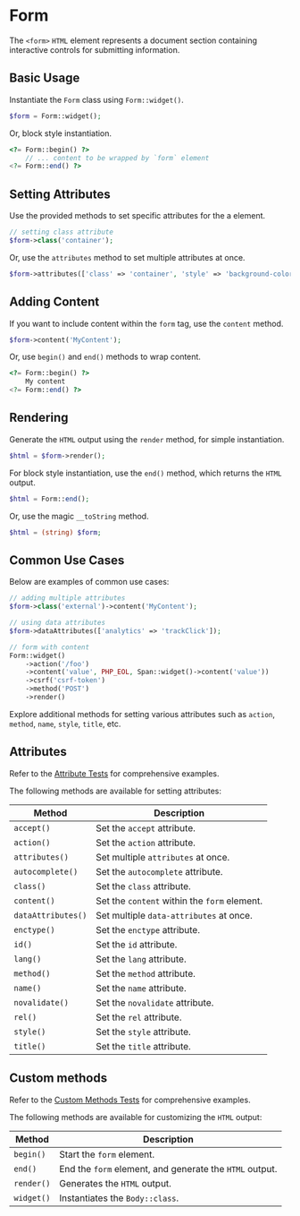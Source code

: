 # Form

The `<form>` `HTML` element represents a document section containing interactive controls for submitting information.

## Basic Usage

Instantiate the `Form` class using `Form::widget()`.

```php
$form = Form::widget();
```

Or, block style instantiation.

```php
<?= Form::begin() ?>
    // ... content to be wrapped by `form` element
<?= Form::end() ?>
```

## Setting Attributes

Use the provided methods to set specific attributes for the a element.

```php
// setting class attribute
$form->class('container');
```

Or, use the `attributes` method to set multiple attributes at once.

```php
$form->attributes(['class' => 'container', 'style' => 'background-color: #eee;']);
```

## Adding Content

If you want to include content within the `form` tag, use the `content` method.

```php
$form->content('MyContent');
```

Or, use `begin()` and `end()` methods to wrap content.

```php
<?= Form::begin() ?>
    My content
<?= Form::end() ?>
```

## Rendering

Generate the `HTML` output using the `render` method, for simple instantiation. 

```php
$html = $form->render();
```

For block style instantiation, use the `end()` method, which returns the `HTML` output.

```php
$html = Form::end();
```

Or, use the magic `__toString` method.

```php
$html = (string) $form;
```

## Common Use Cases

Below are examples of common use cases:

```php
// adding multiple attributes
$form->class('external')->content('MyContent');

// using data attributes
$form->dataAttributes(['analytics' => 'trackClick']);

// form with content
Form::widget()
    ->action('/foo')
    ->content('value', PHP_EOL, Span::widget()->content('value'))
    ->csrf('csrf-token')
    ->method('POST')
    ->render()
```

Explore additional methods for setting various attributes such as `action`, `method`, `name`, `style`, `title`, etc.

## Attributes

Refer to the [Attribute Tests](https://github.com/php-forge/html/blob/main/tests/FormControl/Form/AttributeTest.php) for
comprehensive examples.

The following methods are available for setting attributes:

| Method            | Description                                                                                      |
| ----------------- | ------------------------------------------------------------------------------------------------ |
| `accept()`        | Set the `accept` attribute.                                                                      |
| `action()`        | Set the `action` attribute.                                                                      |
| `attributes()`    | Set multiple `attributes` at once.                                                               |
| `autocomplete()`  | Set the `autocomplete` attribute.                                                                |
| `class()`         | Set the `class` attribute.                                                                       |
| `content()`       | Set the `content` within the `form` element.                                                     |
| `dataAttributes()`| Set multiple `data-attributes` at once.                                                          |
| `enctype()`       | Set the `enctype` attribute.                                                                     |
| `id()`            | Set the `id` attribute.                                                                          |
| `lang()`          | Set the `lang` attribute.                                                                        |
| `method()`        | Set the `method` attribute.                                                                      |
| `name()`          | Set the `name` attribute.                                                                        |
| `novalidate()`    | Set the `novalidate` attribute.                                                                  |
| `rel()`           | Set the `rel` attribute.                                                                         |
| `style()`         | Set the `style` attribute.                                                                       |
| `title()`         | Set the `title` attribute.                                                                       |

## Custom methods

Refer to the [Custom Methods Tests](https://github.com/php-forge/html/blob/main/tests/FormControl/Form/CustomMethodTest.php)
for comprehensive examples.

The following methods are available for customizing the `HTML` output:

| Method    | Description                                                                                              |
| --------- | -------------------------------------------------------------------------------------------------------- |
| `begin() `| Start the `form` element.                                                                                |
| `end()`   | End the `form` element, and generate the `HTML` output.                                                  |
| `render()`| Generates the `HTML` output.                                                                             |
| `widget()`| Instantiates the `Body::class`.                                                                          |
